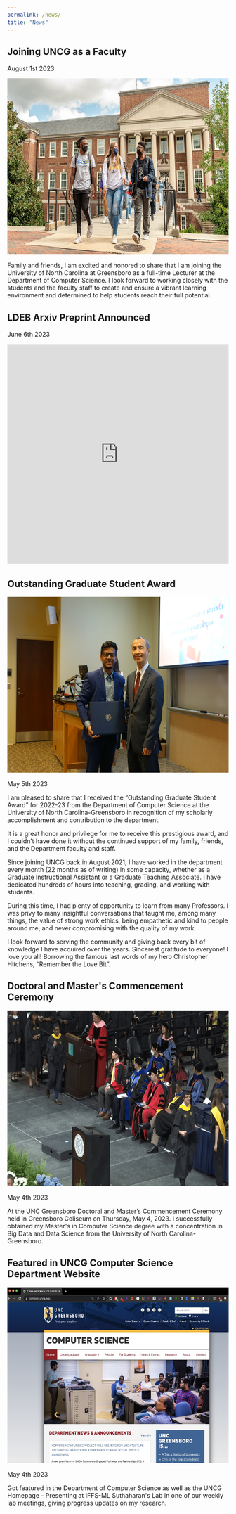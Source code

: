 ```yaml
---
permalink: /news/
title: "News"
---
```


## Joining UNCG as a Faculty</h3>
<time>August 1st 2023</time>

<img src="/images/lecturer.jpeg" width="600" height="400">

Family and friends, I am excited and honored to share that I am joining the University of North Carolina at Greensboro as a full-time Lecturer at the Department of Computer Science. I look forward to working closely with the students and the faculty staff to create and ensure a vibrant learning environment and determined to help students reach their full potential.

## LDEB Arxiv Preprint Announced
<time>June 6th 2023</time>

<iframe src="https://www.linkedin.com/embed/feed/update/urn:li:share:7071891478133817345" height="500" width="100%" frameborder="0" allowfullscreen="" title="Embedded post"></iframe>

## Outstanding Graduate Student Award

<img src="/images/gradaward.jpeg" width="600" height="400">

<time>May 5th 2023</time>

I am pleased to share that I received the “Outstanding Graduate Student Award” for 2022-23 from the Department of Computer Science at the University of North Carolina-Greensboro in recognition of my scholarly accomplishment and contribution to the department. 

It is a great honor and privilege for me to receive this prestigious award, and I couldn’t have done it without the continued support of my family, friends, and the Department faculty and staff.

Since joining UNCG back in August 2021, I have worked in the department every month (22 months as of writing) in some capacity, whether as a Graduate Instructional Assistant or a Graduate Teaching Associate. I have dedicated hundreds of hours into teaching, grading, and working with students.

During this time, I had plenty of opportunity to learn from many Professors. I was privy to many insightful conversations that taught me, among many things, the value of strong work ethics, being empathetic and kind to people around me, and never compromising with the quality of my work.

I look forward to serving the community and giving back every bit of knowledge I have acquired over the years. Sincerest gratitude to everyone! I love you all! Borrowing the famous last words of my hero Christopher Hitchens, “Remember the Love Bit”.

## Doctoral and Master's Commencement Ceremony

<img src="/images/graduation.jpeg" width="600" height="400">

<time>May 4th 2023</time>

At the UNC Greensboro Doctoral and Master’s Commencement Ceremony held in Greensboro Coliseum on Thursday, May 4, 2023. I successfully obtained my Master's in Computer Science degree with a concentration in Big Data and Data Science from the University of North Carolina-Greensboro.

## Featured in UNCG Computer Science Department Website</h3>

<img src="/images/featured.jpeg" width="600" height="400">

<time>May 4th 2023</time>

Got featured in the Department of Computer Science as well as the UNCG Homepage - Presenting at IFFS-ML Suthaharan's Lab in one of our weekly lab meetings, giving progress updates on my research.
